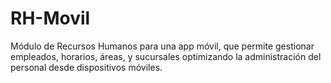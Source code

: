 # RH-Movil
Módulo de Recursos Humanos para una app móvil, que permite gestionar empleados, horarios, áreas, y sucursales optimizando la administración del personal desde dispositivos móviles.
